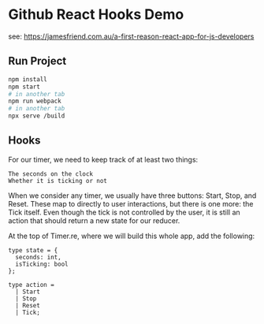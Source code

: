 # Github React Hooks Demo

see: <https://jamesfriend.com.au/a-first-reason-react-app-for-js-developers>

## Run Project

```sh
npm install
npm start
# in another tab
npm run webpack
# in another tab
npx serve /build
```

## Hooks
For our timer, we need to keep track of at least two things:

    The seconds on the clock
    Whether it is ticking or not

When we consider any timer, we usually have three buttons: Start, Stop, and Reset. These map to directly to user interactions, but there is one more: the Tick itself. Even though the tick is not controlled by the user, it is still an action that should return a new state for our reducer.

At the top of Timer.re, where we will build this whole app, add the following:

```reason
type state = {
  seconds: int,
  isTicking: bool
};

type action =
  | Start
  | Stop
  | Reset
  | Tick;
```